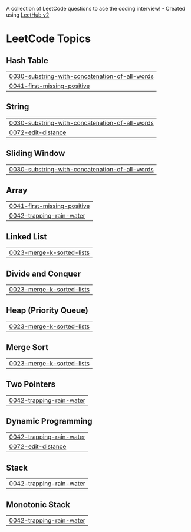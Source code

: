 A collection of LeetCode questions to ace the coding interview! - Created using [LeetHub v2](https://github.com/arunbhardwaj/LeetHub-2.0)
<!---LeetCode Topics Start-->
# LeetCode Topics
## Hash Table
|  |
| ------- |
| [0030-substring-with-concatenation-of-all-words](https://github.com/NigelTanYong/Leetcode2025/tree/master/0030-substring-with-concatenation-of-all-words) |
| [0041-first-missing-positive](https://github.com/NigelTanYong/Leetcode2025/tree/master/0041-first-missing-positive) |
## String
|  |
| ------- |
| [0030-substring-with-concatenation-of-all-words](https://github.com/NigelTanYong/Leetcode2025/tree/master/0030-substring-with-concatenation-of-all-words) |
| [0072-edit-distance](https://github.com/NigelTanYong/Leetcode2025/tree/master/0072-edit-distance) |
## Sliding Window
|  |
| ------- |
| [0030-substring-with-concatenation-of-all-words](https://github.com/NigelTanYong/Leetcode2025/tree/master/0030-substring-with-concatenation-of-all-words) |
## Array
|  |
| ------- |
| [0041-first-missing-positive](https://github.com/NigelTanYong/Leetcode2025/tree/master/0041-first-missing-positive) |
| [0042-trapping-rain-water](https://github.com/NigelTanYong/Leetcode2025/tree/master/0042-trapping-rain-water) |
## Linked List
|  |
| ------- |
| [0023-merge-k-sorted-lists](https://github.com/NigelTanYong/Leetcode2025/tree/master/0023-merge-k-sorted-lists) |
## Divide and Conquer
|  |
| ------- |
| [0023-merge-k-sorted-lists](https://github.com/NigelTanYong/Leetcode2025/tree/master/0023-merge-k-sorted-lists) |
## Heap (Priority Queue)
|  |
| ------- |
| [0023-merge-k-sorted-lists](https://github.com/NigelTanYong/Leetcode2025/tree/master/0023-merge-k-sorted-lists) |
## Merge Sort
|  |
| ------- |
| [0023-merge-k-sorted-lists](https://github.com/NigelTanYong/Leetcode2025/tree/master/0023-merge-k-sorted-lists) |
## Two Pointers
|  |
| ------- |
| [0042-trapping-rain-water](https://github.com/NigelTanYong/Leetcode2025/tree/master/0042-trapping-rain-water) |
## Dynamic Programming
|  |
| ------- |
| [0042-trapping-rain-water](https://github.com/NigelTanYong/Leetcode2025/tree/master/0042-trapping-rain-water) |
| [0072-edit-distance](https://github.com/NigelTanYong/Leetcode2025/tree/master/0072-edit-distance) |
## Stack
|  |
| ------- |
| [0042-trapping-rain-water](https://github.com/NigelTanYong/Leetcode2025/tree/master/0042-trapping-rain-water) |
## Monotonic Stack
|  |
| ------- |
| [0042-trapping-rain-water](https://github.com/NigelTanYong/Leetcode2025/tree/master/0042-trapping-rain-water) |
<!---LeetCode Topics End-->
